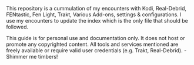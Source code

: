 This repository is a cummulation of my encounters with Kodi, Real-Debrid, FENtastic, Fen Light, Trakt, Various Add-ons, settings & configurations. I use my encounters to update the index which is the only file that should be followed.

This guide is for personal use and documentation only. It does not host or promote any copyrighted content. All tools and services mentioned are freely available or require valid user credentials (e.g. Trakt, Real-Debrid).   - Shimmer me timbers!

